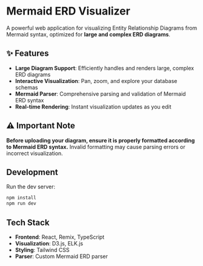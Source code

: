# Mermaid ERD Visualizer

A powerful web application for visualizing Entity Relationship Diagrams from Mermaid syntax, optimized for **large and complex ERD diagrams**.

## ✨ Features

- **Large Diagram Support**: Efficiently handles and renders large, complex ERD diagrams
- **Interactive Visualization**: Pan, zoom, and explore your database schemas
- **Mermaid Parser**: Comprehensive parsing and validation of Mermaid ERD syntax
- **Real-time Rendering**: Instant visualization updates as you edit

## ⚠️ Important Note

**Before uploading your diagram, ensure it is properly formatted according to Mermaid ERD syntax.** Invalid formatting may cause parsing errors or incorrect visualization.

## Development

Run the dev server:

```sh
npm install
npm run dev
```

## Tech Stack

- **Frontend**: React, Remix, TypeScript
- **Visualization**: D3.js, ELK.js
- **Styling**: Tailwind CSS
- **Parser**: Custom Mermaid ERD parser
